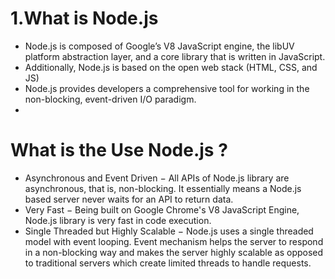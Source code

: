 <h1>1.What is Node.js</h1>

<ul>
  <li>Node.js is composed of Google’s V8 JavaScript engine, the libUV platform abstraction layer, and a core library that is written in JavaScript. </li>
  <li>Additionally, Node.js is based on the open web stack (HTML, CSS, and JS)</li>
  <li>Node.js provides developers a comprehensive tool for working in the non-blocking, event-driven I/O paradigm.</li>
  <li></li>
</ul>

<h1>What is the Use Node.js ?</h1>

<ul>
  <li>Asynchronous and Event Driven − All APIs of Node.js library are asynchronous, that is, non-blocking. 
  It essentially means a Node.js based server never waits for an API to return data.</li>
  <li>Very Fast − Being built on Google Chrome's V8 JavaScript Engine, Node.js library is very fast in code execution.</li>
  <li>Single Threaded but Highly Scalable − Node.js uses a single threaded model with event looping. 
  Event mechanism helps the server to respond in a non-blocking way and makes the server highly scalable as opposed to traditional servers which create limited threads to handle requests.</li>
</ul>
